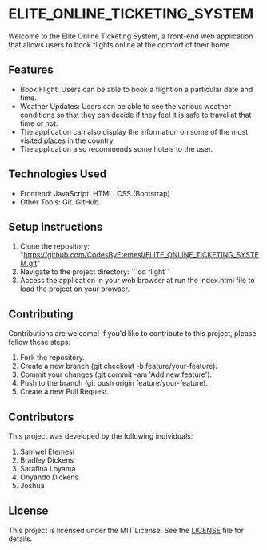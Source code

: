 # ELITE_ONLINE_TICKETING_SYSTEM

Welcome to the Elite Online Ticketing System, a front-end web application that allows users to book flights online at the comfort of their home.

## Features
- Book Flight: Users can be able to book a flight on a particular date and time.
- Weather Updates: Users can be able to see the various weather conditions so that they can decide if they feel it is safe to travel at that time or not.
- The application can also display the information on some of the most visited places in the country.
- The application also recommends some hotels to the user.

## Technologies Used
- Frontend: 
    JavaScript.
    HTML. 
    CSS.(Bootstrap)
- Other Tools: 
    Git.
    GitHub.

## Setup instructions
1. Clone the repository:
    "https://github.com/CodesByEtemesi/ELITE_ONLINE_TICKETING_SYSTEM.git"
2. Navigate to the project directory:
```cd flight``
6. Access the application in your web browser at run the index.html file to load the project on your browser.

## Contributing
Contributions are welcome! If you'd like to contribute to this project, please follow these steps:

1. Fork the repository.
2. Create a new branch (git checkout -b feature/your-feature).
3. Commit your changes (git commit -am 'Add new feature').
4. Push to the branch (git push origin feature/your-feature).
5. Create a new Pull Request.

## Contributors
This project was developed by the following individuals:
1. Samwel Etemesi
2. Bradley Dickens
3. Sarafina Loyama
4. Onyando Dickens
5. Joshua

## License
This project is licensed under the MIT License. See the [LICENSE](./LICENSE) file for details.



